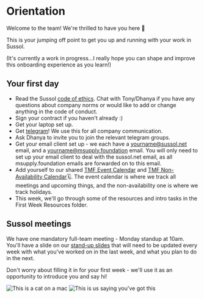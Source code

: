 # Orientation

Welcome to the team! We're thrilled to have you here 🌱

This is your jumping off point to get you up and running with your work in Sussol.

(It's currently a work in progress...I really hope you can shape and improve this onboarding experience as you learn!)

## Your first day

* Read the Sussol [code of ethics](https://wiki.sussol.net/doku.php/policy:ssnz:code_of_ethics). Chat with Tony/Dhanya if you have any questions about company norms or would like to add or change anything in the code of conduct.
* Sign your contract if you haven't already :) 
* Get your laptop set up. 
* Get [telegram](https://telegram.org/)! We use this for all company communication.  
* Ask Dhanya to invite you to join the relevant telegram groups. 
* Get your email client set up - we each have a yourname@sussol.net email, and a yourname@msupply.foundation email. You will only need to set up your email client to deal with the sussol.net email, as all msupply.foundation emails are forwarded on to this email. 
* Add yourself to our shared [TMF Event Calendar](https://calendar.google.com/calendar/u/1?cid=bXN1cHBseS5mb3VuZGF0aW9uXzQ5NXE0MTFpcDMyZWtzOXAydGU2cGVqbmJjQGdyb3VwLmNhbGVuZGFyLmdvb2dsZS5jb20) and [TMF Non-Availability Calendar](https://calendar.google.com/calendar/u/1?cid=bXN1cHBseS5mb3VuZGF0aW9uX29qbzZpcmZnY2lybTFyOGg0ZGJwMGRsMjYwQGdyb3VwLmNhbGVuZGFyLmdvb2dsZS5jb20)🗓. The event calendar is where we track all meetings and upcoming things, and the non-availability one is where we track holidays. 
* This week, we'll go through some of the resources and intro tasks in the First Week Resources folder. 

## Sussol meetings

We have one mandatory full-team meeting - Monday standup at 10am. You'll have a slide on our [stand-up slides](https://docs.google.com/presentation/d/1n1OHsJlgqrVpCU6_5LdlThO33xgtUGFk2tpgFC9a3Vg/edit) that will need to be updated every week with what you've worked on in the last week, and what you plan to do in the next. 

Don't worry about filling it in for your first week - we'll use it as an opportunity to introduce you and say hi! 

![This is a cat on a mac](https://github.com/sussol/orientation/blob/main/Images/cat.jpeg "Meow")
![This is us saying you've got this](https://github.com/sussol/orientation/blob/main/Images/you_got_this.gif)

